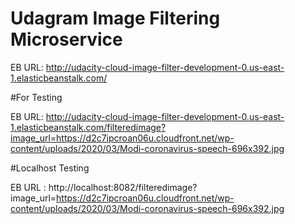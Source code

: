 # Udagram Image Filtering Microservice

EB URL: http://udacity-cloud-image-filter-development-0.us-east-1.elasticbeanstalk.com/

#For Testing

EB URL: http://udacity-cloud-image-filter-development-0.us-east-1.elasticbeanstalk.com/filteredimage?image_url=https://d2c7ipcroan06u.cloudfront.net/wp-content/uploads/2020/03/Modi-coronavirus-speech-696x392.jpg

#Localhost Testing

EB URL : http://localhost:8082/filteredimage?image_url=https://d2c7ipcroan06u.cloudfront.net/wp-content/uploads/2020/03/Modi-coronavirus-speech-696x392.jpg
